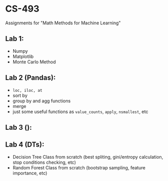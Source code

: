 # CS-493
Assignments for "Math Methods for Machine Learning"
## Lab 1:
- Numpy
- Matplotlib
- Monte Carlo Method

## Lab 2 (Pandas):
- `loc, iloc, at`
- sort by 
- group by and agg functions
- merge
- just some useful functions as `value_counts`, `apply`, `nsmallest`, etc

## Lab 3 ():

## Lab 4 (DTs):
- Decision Tree Class from scratch (best spliting, gini/entropy calculation, stop conditions checking, etc)
- Random Forest Class from scratch (bootstrap sampling, feature importance, etc)
